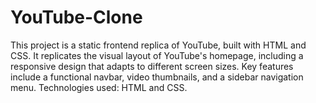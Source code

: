 # YouTube-Clone
This project is a static frontend replica of YouTube, built with HTML and CSS. It replicates the visual layout of YouTube's homepage, including a responsive design that adapts to different screen sizes. Key features include a functional navbar, video thumbnails, and a sidebar navigation menu. Technologies used: HTML and CSS.
